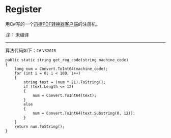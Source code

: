# Register

用C#写的一个[迅捷PDF转换器客户端](http://app.xunjiepdf.com/)的注册机。

*注：* 未编译
****************
算法代码如下：`C#`  `VS2015`
```
public static string get_reg_code(string machine_code)
{
    long num = Convert.ToInt64(machine_code);
    for (int i = 0; i < 100; i++)
    {
        string text = (num * 2L).ToString();
        if (text.Length <= 12)
        {
            num = Convert.ToInt64(text);
        }
        else
        {
            num = Convert.ToInt64(text.Substring(0, 12));
        }
    }
    return num.ToString();
}
```

